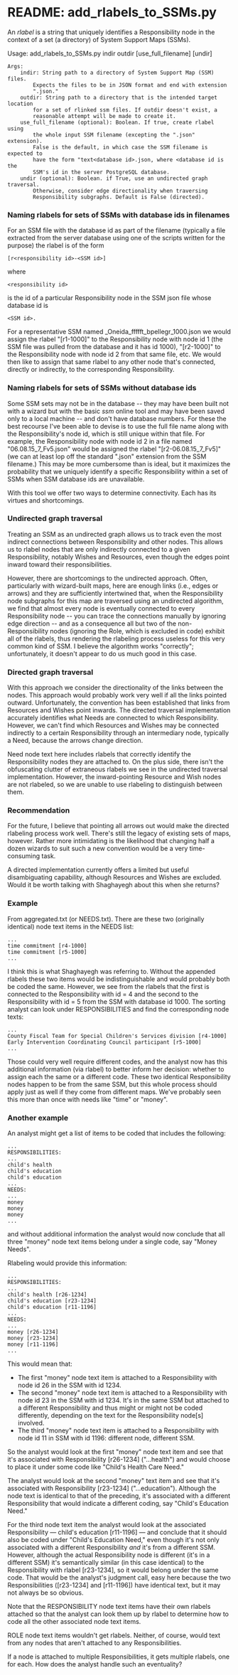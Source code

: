 <h1>README: add_rlabels_to_SSMs.py</h1>

<p>An <em>rlabel</em> is a string that uniquely identifies a Responsibility node in the context of a set (a directory) of System Support Maps (SSMs).</p>

<p>
    Usage:
        add_rlabels_to_SSMs.py indir outdir [use_full_filename] [undir]

    Args:
        indir: String path to a directory of System Support Map (SSM) files.
            Expects the files to be in JSON format and end with extension
            ".json."
        outdir: String path to a directory that is the intended target location
            for a set of rlinked ssm files. If outdir doesn't exist, a
            reasonable attempt will be made to create it.
        use_full_filename (optional): Boolean. If true, create rlabel using
            the whole input SSM filename (excepting the ".json" extension).
            False is the default, in which case the SSM filename is expected to
            have the form "text<database id>.json, where <database id is the
            SSM's id in the server PostgreSQL database.
        undir (optional): Boolean. if True, use an undirected graph traversal.
            Otherwise, consider edge directionality when traversing
            Responsibility subgraphs. Default is False (directed).
</p>

<h3>Naming rlabels for sets of SSMs with database ids in filenames</h3>

<p>For an SSM file with the database id as part of the filename (typically a file extracted from the server database using one of the scripts written for the purpose) the rlabel is of the form</p>

    [r<responsibility id>-<SSM id>]

<p>where</p>

    <responsibility id>

<p>is the id of a particular Responsibility node in the SSM json file whose database id is</p>

    <SSM id>.

<p>For a representative SSM named _Oneida_ffffft_bpellegr_1000.json we would assign the rlabel "[r1-1000]" to the Responsibility node with node id 1 (the SSM file was pulled from the database and it has id 1000), "[r2-1000]" to the Responsibility node with node id 2 from that same file, etc. We would then like to assign that same rlabel to any other node that's connected, directly or indirectly, to the corresponding Responsibility.</p>

<h3>Naming rlabels for sets of SSMs without database ids</h3>
<p>Some SSM sets may not be in the database -- they may have been built not with a wizard but with the basic <em>ssm</em> online tool and may have been saved only to a local machine -- and don't have database numbers. For these the best recourse I've been able to devise is to use the full file name along with the Responsibility's node id, which is still unique within that file. For example, the Responsibility node with node id 2 in a file named "06.08.15_7_Fv5.json" would be assigned the rlabel "[r2-06.08.15_7_Fv5]" (we can at least lop off the standard ".json" extension from the SSM filename.) This may be more cumbersome than is ideal, but it maximizes the probability that we uniquely identify a specific Responsibility within a set of SSMs when SSM database ids are unavailable.</p>


<p>With this tool we offer two ways to determine connectivity. Each has its virtues and shortcomings.</p>

<h3>Undirected graph traversal</h3>
<p>Treating an SSM as an undirected graph allows us to track even the most indirect connections between Responsibility and other nodes. This allows us to rlabel nodes that are only indirectly connected to a given Responsibility, notably Wishes and Resources, even though the edges point inward toward their responsibilities.</p>

<p>However, there are shortcomings to the undirected approach. Often, particularly with wizard-built maps, here are enough links (i.e., edges or arrows) and they are sufficiently intertwined that, when the Responsibility node subgraphs for this map are traversed using an undirected algorithm, we find that almost every node is eventually connected to every Responsibility node -- you can trace the connections manually by ignoring edge direction -- and as a consequence all but two of the non-Responsibility nodes (ignoring the Role, which is excluded in code) exhibit all of the rlabels, thus rendering the rlabeling process useless for this very common kind of SSM. I believe the algorithm works "correctly"; unfortunately, it doesn't appear to do us much good in this case.</p>

<h3>Directed graph traversal</h3>
<p>With this approach we consider the directionality of the links between the nodes. This approach would probably work very well if all the links pointed outward. Unfortunately, the convention has been established that links from Resources and Wishes point inwards. The directed traversal implementation accurately identifies what Needs are connected to which Responsibility. However, we can't find which Resources and Wishes may be connected indirectly to a certain Responsibility through an intermediary node, typically a Need, because the arrows change direction.</p>

</p>Need node text here includes rlabels that correctly identify the Responsibility nodes they are attached to. On the plus side, there isn't the obfuscating clutter of extraneous rlabels we see in the undirected traversal implementation. However, the inward-pointing Resource and Wish nodes are not rlabeled, so we are unable to use rlabeling to distinguish between them.

 

<h3>Recommendation</h3>
<p>For the future, I believe that pointing all arrows out would make the directed rlabeling process work well. There's still the legacy of existing sets of maps, however. Rather more intimidating is the likelihood that changing half a dozen wizards to suit such a new convention would be a very time-consuming task.</p>

</p>A directed implementation currently offers a limited but useful disambiguating capability, although Resources and Wishes are excluded. Would it be worth talking with Shaghayegh about this when she returns? 

<h3>Example</h3>
<p>From aggregated.txt (or NEEDS.txt). There are these two (originally identical) node text items in the NEEDS list:

    ...
    time commitment [r4-1000]
    time commitment [r5-1000]
    ...

I think this is what Shaghayegh was referring to. Without the appended rlabels these two items would be indistinguishable and would probably both be coded the same. However, we see from the rlabels that the first is connected to the Responsibility with id = 4  and the second to the Responsibility with id = 5 from the SSM with database id 1000. The sorting analyst can look under RESPONSIBILITIES and find the corresponding node texts: 

    ...
    County Fiscal Team for Special Children's Services division [r4-1000]
    Early Intervention Coordinating Council participant [r5-1000]
    ...

Those could very well require different codes, and the analyst now has this additional information (via rlabel) to better inform her decision: whether to assign each the same or a different code. These two identical Responsibility nodes happen to be from the same SSM, but this whole process should apply just as well if they come from different maps. We've probably seen this more than once with needs like "time" or "money".</p>

<h3>Another example</h3>
<p>An analyst might get a list of items to be coded that includes the following:

    ...
    RESPONSIBILITIES:
    ...
    child's health
    child's education
    child's education
    ...
    NEEDS:
    ...
    money
    money
    money
    ...

and without additional information the analyst would now conclude that all three "money" node text items belong under a single code, say "Money Needs".</p>

<p>Rlabeling would provide this information:

    ...
    RESPONSIBILITIES:
    ...
    child's health [r26-1234]
    child's education [r23-1234]
    child's education [r11-1196]
    ...
    NEEDS:
    ...
    money [r26-1234]
    money [r23-1234]
    money [r11-1196]
    ...

</p>

<p>This would mean that:

<ul>
<li>The first "money" node text item is attached to a Responsibility with node id 26 in the SSM with id 1234.</li>
<li>The second "money" node text item is attached to a Responsibility with node id 23 in the SSM with id 1234. It's in the same SSM but attached to a different Responsibility and thus might or might not be coded differently, depending on the text for the Responsibility node[s] involved.</li>
<li>The third "money" node text item is attached to a Responsibility with node id 11 in SSM with id 1196: different node, different SSM.</li>
</ul>
</p>
 
<p>So the analyst would look at the first "money" node text item and see that it's associated with Responsibility [r26-1234] ("...health") and would choose to place it under some code like "Child's Health Care Need."</p>

<p>The analyst would look at the second "money" text item and see that it's associated with Responsibility [r23-1234] ("...education"). Although the node text is identical to that of the preceding, it's associated with a different Responsibility that would indicate a different coding, say "Child's Education Need."</p>

<p>For the third node text item the analyst would look at the associated Responsibility &mdash; child's education [r11-1196] &mdash; and conclude that it should also be coded under "Child's Education Need," even though it's not only associated with a different Responsibility <em>and</em> it's from a different SSM. However, although the actual Responsibility node is different (it's in a different SSM) it's semantically similar (in this case identical) to the Responsibility with rlabel [r23-1234], so it would belong under the same code. That would be the analyst's judgment call, easy here because the two Responsibilities ([r23-1234] and [r11-1196]) have identical text, but it may not always be so obvious.</p>

<p>Note that the RESPONSIBILITY node text items have their own rlabels attached so that the analyst can look them up by rlabel to determine how to code all the other  associated node text items.</p>

<p>ROLE node text items wouldn't get rlabels. Neither, of course, would text from any nodes that aren't attached to any Responsibilities.</p>

<p>If a node is attached to multiple Responsibilities, it gets multiple rlabels, one for each. How does the analyst handle such an eventuality?</p>

